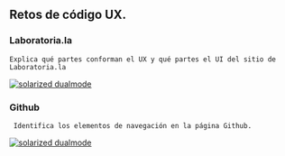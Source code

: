 ## Retos de código UX.


### Laboratoria.la

```
Explica qué partes conforman el UX y qué partes el UI del sitio de Laboratoria.la
```

[![solarized dualmode](https://i.imgur.com/XVu1vLb.png)](#features)


### Github

```
 Identifica los elementos de navegación en la página Github.
```

[![solarized dualmode](https://i.imgur.com/rEbEhnq.png)](#features)


